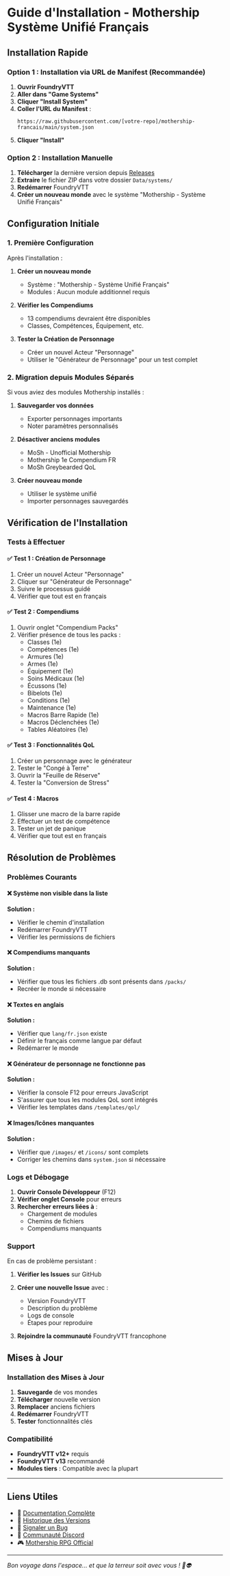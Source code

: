 # Guide d'Installation - Mothership Système Unifié Français

## Installation Rapide

### Option 1 : Installation via URL de Manifest (Recommandée)

1. **Ouvrir FoundryVTT**
2. **Aller dans "Game Systems"**
3. **Cliquer "Install System"**
4. **Coller l'URL du Manifest** :
   ```
   https://raw.githubusercontent.com/[votre-repo]/mothership-francais/main/system.json
   ```
5. **Cliquer "Install"**

### Option 2 : Installation Manuelle

1. **Télécharger** la dernière version depuis [Releases](https://github.com/[votre-repo]/releases)
2. **Extraire** le fichier ZIP dans votre dossier `Data/systems/`
3. **Redémarrer** FoundryVTT
4. **Créer un nouveau monde** avec le système "Mothership - Système Unifié Français"

## Configuration Initiale

### 1. Première Configuration

Après l'installation :

1. **Créer un nouveau monde**
   - Système : "Mothership - Système Unifié Français"
   - Modules : Aucun module additionnel requis

2. **Vérifier les Compendiums**
   - 13 compendiums devraient être disponibles
   - Classes, Compétences, Équipement, etc.

3. **Tester la Création de Personnage**
   - Créer un nouvel Acteur "Personnage"
   - Utiliser le "Générateur de Personnage" pour un test complet

### 2. Migration depuis Modules Séparés

Si vous aviez des modules Mothership installés :

1. **Sauvegarder vos données**
   - Exporter personnages importants
   - Noter paramètres personnalisés

2. **Désactiver anciens modules**
   - MoSh - Unofficial Mothership
   - Mothership 1e Compendium FR
   - MoSh Greybearded QoL

3. **Créer nouveau monde**
   - Utiliser le système unifié
   - Importer personnages sauvegardés

## Vérification de l'Installation

### Tests à Effectuer

#### ✅ Test 1 : Création de Personnage
1. Créer un nouvel Acteur "Personnage"
2. Cliquer sur "Générateur de Personnage"
3. Suivre le processus guidé
4. Vérifier que tout est en français

#### ✅ Test 2 : Compendiums
1. Ouvrir onglet "Compendium Packs"
2. Vérifier présence de tous les packs :
   - Classes (1e)
   - Compétences (1e) 
   - Armures (1e)
   - Armes (1e)
   - Équipement (1e)
   - Soins Médicaux (1e)
   - Écussons (1e)
   - Bibelots (1e)
   - Conditions (1e)
   - Maintenance (1e)
   - Macros Barre Rapide (1e)
   - Macros Déclenchées (1e)
   - Tables Aléatoires (1e)

#### ✅ Test 3 : Fonctionnalités QoL
1. Créer un personnage avec le générateur
2. Tester le "Congé à Terre"
3. Ouvrir la "Feuille de Réserve"
4. Tester la "Conversion de Stress"

#### ✅ Test 4 : Macros
1. Glisser une macro de la barre rapide
2. Effectuer un test de compétence
3. Tester un jet de panique
4. Vérifier que tout est en français

## Résolution de Problèmes

### Problèmes Courants

#### ❌ Système non visible dans la liste
**Solution :**
- Vérifier le chemin d'installation
- Redémarrer FoundryVTT
- Vérifier les permissions de fichiers

#### ❌ Compendiums manquants
**Solution :**
- Vérifier que tous les fichiers .db sont présents dans `/packs/`
- Recréer le monde si nécessaire

#### ❌ Textes en anglais
**Solution :**
- Vérifier que `lang/fr.json` existe
- Définir le français comme langue par défaut
- Redémarrer le monde

#### ❌ Générateur de personnage ne fonctionne pas
**Solution :**
- Vérifier la console F12 pour erreurs JavaScript
- S'assurer que tous les modules QoL sont intégrés
- Vérifier les templates dans `/templates/qol/`

#### ❌ Images/Icônes manquantes
**Solution :**
- Vérifier que `/images/` et `/icons/` sont complets
- Corriger les chemins dans `system.json` si nécessaire

### Logs et Débogage

1. **Ouvrir Console Développeur** (F12)
2. **Vérifier onglet Console** pour erreurs
3. **Rechercher erreurs liées à** :
   - Chargement de modules
   - Chemins de fichiers
   - Compendiums manquants

### Support

En cas de problème persistant :

1. **Vérifier les Issues** sur GitHub
2. **Créer une nouvelle Issue** avec :
   - Version FoundryVTT
   - Description du problème
   - Logs de console
   - Étapes pour reproduire

3. **Rejoindre la communauté** FoundryVTT francophone

## Mises à Jour

### Installation des Mises à Jour

1. **Sauvegarde** de vos mondes
2. **Télécharger** nouvelle version
3. **Remplacer** anciens fichiers
4. **Redémarrer** FoundryVTT
5. **Tester** fonctionnalités clés

### Compatibilité

- **FoundryVTT v12+** requis
- **FoundryVTT v13** recommandé
- **Modules tiers** : Compatible avec la plupart

---

## Liens Utiles

- 📖 [Documentation Complète](README.md)
- 📝 [Historique des Versions](CHANGELOG.md)
- 🐛 [Signaler un Bug](https://github.com/[votre-repo]/issues)
- 💬 [Communauté Discord](lien-discord)
- 🎮 [Mothership RPG Official](https://www.tuesdayknightgames.com/)

---

*Bon voyage dans l'espace... et que la terreur soit avec vous ! 🚀👽*